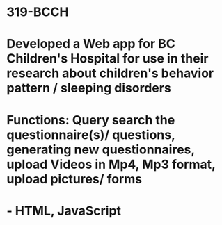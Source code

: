# 319-BCCH

# Developed a Web app for BC Children's Hospital for use in their research about children's behavior pattern / sleeping disorders
# Functions: Query search the questionnaire(s)/ questions, generating new questionnaires, upload Videos in  Mp4, Mp3 format, upload pictures/ forms 
# - HTML, JavaScript 
